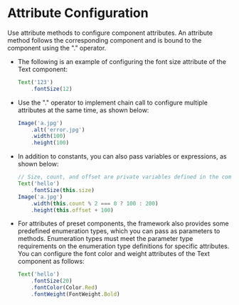 # Attribute Configuration


Use attribute methods to configure component attributes. An attribute method follows the corresponding component and is bound to the component using the "." operator.


- The following is an example of configuring the font size attribute of the Text component:
    
  ```ts
  Text('123')
      .fontSize(12)
  ```


- Use the "." operator to implement chain call to configure multiple attributes at the same time, as shown below:
    
  ```ts
  Image('a.jpg')
      .alt('error.jpg')    
      .width(100)    
      .height(100)
  ```


- In addition to constants, you can also pass variables or expressions, as shown below:
    
  ```ts
  // Size, count, and offset are private variables defined in the component.
  Text('hello')
      .fontSize(this.size)
  Image('a.jpg')
      .width(this.count % 2 === 0 ? 100 : 200)    
      .height(this.offset + 100)
  ```


- For attributes of preset components, the framework also provides some predefined enumeration types, which you can pass as parameters to methods. Enumeration types must meet the parameter type requirements on the enumeration type definitions for specific attributes. You can configure the font color and weight attributes of the Text component as follows:
    
  ```ts
  Text('hello')
      .fontSize(20)
      .fontColor(Color.Red)
      .fontWeight(FontWeight.Bold)
  ```
